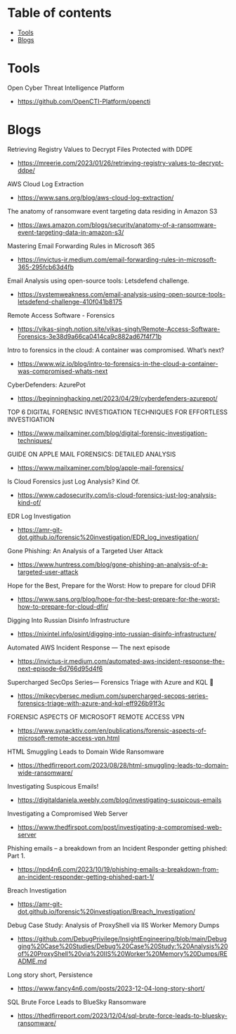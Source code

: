 # Table of contents
- [Tools](#tools)
- [Blogs](#blogs)

# Tools

Open Cyber Threat Intelligence Platform
- https://github.com/OpenCTI-Platform/opencti

# Blogs

Retrieving Registry Values to Decrypt Files Protected with DDPE
- https://mreerie.com/2023/01/26/retrieving-registry-values-to-decrypt-ddpe/

AWS Cloud Log Extraction
- https://www.sans.org/blog/aws-cloud-log-extraction/

The anatomy of ransomware event targeting data residing in Amazon S3
- https://aws.amazon.com/blogs/security/anatomy-of-a-ransomware-event-targeting-data-in-amazon-s3/

Mastering Email Forwarding Rules in Microsoft 365
- https://invictus-ir.medium.com/email-forwarding-rules-in-microsoft-365-295fcb63d4fb

Email Analysis using open-source tools: Letsdefend challenge.
- https://systemweakness.com/email-analysis-using-open-source-tools-letsdefend-challenge-410f041b8175

Remote Access Software - Forensics
- https://vikas-singh.notion.site/vikas-singh/Remote-Access-Software-Forensics-3e38d9a66ca0414ca9c882ad67f4f71b

Intro to forensics in the cloud: A container was compromised. What’s next?
- https://www.wiz.io/blog/intro-to-forensics-in-the-cloud-a-container-was-compromised-whats-next

CyberDefenders: AzurePot
- https://beginninghacking.net/2023/04/29/cyberdefenders-azurepot/

TOP 6 DIGITAL FORENSIC INVESTIGATION TECHNIQUES FOR EFFORTLESS INVESTIGATION
- https://www.mailxaminer.com/blog/digital-forensic-investigation-techniques/

GUIDE ON APPLE MAIL FORENSICS: DETAILED ANALYSIS
- https://www.mailxaminer.com/blog/apple-mail-forensics/

Is Cloud Forensics just Log Analysis? Kind Of.
- https://www.cadosecurity.com/is-cloud-forensics-just-log-analysis-kind-of/

EDR Log Investigation
- https://amr-git-dot.github.io/forensic%20investigation/EDR_log_investigation/

Gone Phishing: An Analysis of a Targeted User Attack
- https://www.huntress.com/blog/gone-phishing-an-analysis-of-a-targeted-user-attack

Hope for the Best, Prepare for the Worst: How to prepare for cloud DFIR
- https://www.sans.org/blog/hope-for-the-best-prepare-for-the-worst-how-to-prepare-for-cloud-dfir/

Digging Into Russian Disinfo Infrastructure
- https://nixintel.info/osint/digging-into-russian-disinfo-infrastructure/

Automated AWS Incident Response — The next episode
- https://invictus-ir.medium.com/automated-aws-incident-response-the-next-episode-6d766d95d4f6

Supercharged SecOps Series— Forensics Triage with Azure and KQL 🚀
- https://mikecybersec.medium.com/supercharged-secops-series-forensics-triage-with-azure-and-kql-eff926b91f3c

FORENSIC ASPECTS OF MICROSOFT REMOTE ACCESS VPN
- https://www.synacktiv.com/en/publications/forensic-aspects-of-microsoft-remote-access-vpn.html

HTML Smuggling Leads to Domain Wide Ransomware
- https://thedfirreport.com/2023/08/28/html-smuggling-leads-to-domain-wide-ransomware/

Investigating Suspicous Emails!
- https://digitaldaniela.weebly.com/blog/investigating-suspicous-emails

Investigating a Compromised Web Server
- https://www.thedfirspot.com/post/investigating-a-compromised-web-server

Phishing emails – a breakdown from an Incident Responder getting phished: Part 1.
- https://npd4n6.com/2023/10/19/phishing-emails-a-breakdown-from-an-incident-responder-getting-phished-part-1/

Breach Investigation
- https://amr-git-dot.github.io/forensic%20investigation/Breach_Investigation/

Debug Case Study: Analysis of ProxyShell via IIS Worker Memory Dumps
  - https://github.com/DebugPrivilege/InsightEngineering/blob/main/Debugging%20Case%20Studies/Debug%20Case%20Study:%20Analysis%20of%20ProxyShell%20via%20IIS%20Worker%20Memory%20Dumps/README.md

Long story short, Persistence
- https://www.fancy4n6.com/posts/2023-12-04-long-story-short/

SQL Brute Force Leads to BlueSky Ransomware
- https://thedfirreport.com/2023/12/04/sql-brute-force-leads-to-bluesky-ransomware/
